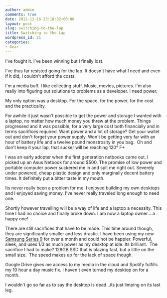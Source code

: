 ```yaml
---
author: admin
comments: true
date: 2012-12-16 23:18:32+00:00
layout: post
slug: switching-to-the-lap
title: Switching to the Lap
wordpress_id: 21
categories:
- Gear
---
```


I've fought it. I've been winning but I finally lost.

I've thus far resisted going for the lap. It doesn't have what I need and even if it did, I couldn't afford the costs.

I'm a media buff. I like collecting stuff. Music, movies, pictures. I'm also really into figuring out solutions to problems as a developer. I need power.

My only option was a desktop. For the space, for the power, for the cost and the practicality.

For awhile it just wasn't possible to get the power and storage I wanted with a laptop, no matter how much money you threw at the problem. Things progressed and it was possible, for a very large cost both financially and in terms sacrifices required. Want power and a lot of storage? Get your wallet out and don't forget your power supply. Won't be getting very far with an hour of battery life and a twelve pound monstrosity in you bag.  Oh and don't keep it your lap, that sucker will be reaching 120° F+

I was an early adopter when the first generation netbooks came out. I picked up an Asus Netbook for around $500. The promise of low power and portable computer power suckered me in and spit me right out. Severely under powered, cheap plastic design and only marginally decent battery times. It definitely put a bitter taste in my mouth.

Its never really been a problem for me. I enjoyed building my own desktops and I enjoyed saving money. I've never really traveled long enough to need one.

Shortly however travelling will be a way of life and a laptop a necessity. This time I had no choice and finally broke down. I am now a laptop owner....a happy one!

There are still sacrifices that have to be made. This time around though, they are significantly smaller and less drastic. I have been using my new [Samsung Series 9](http://www.amazon.com/Samsung-NP900X3C-A05US-13-3-Inch-Premium-Ultrabook/dp/B0098O6GD4/ref=sr_1_3?ie=UTF8&qid=1355699023&sr=8-3&keywords=samsung+series+9) for over a month and could not be happier. Powerful, sleek, and uses 1/3 as much power as my desktop at idle. Its brilliant.  The sacrifice I had to make? 128GB SSD that is blazing fast, but a little on the small size.  The speed makes up for the lack of space though.

Google Drive gives me access to my media in the cloud and Spotify fulfills my 10 hour a day music fix. I haven't even turned my desktop on for a month.

I wouldn't go so far as to say the desktop is dead...its just limping on its last leg.
